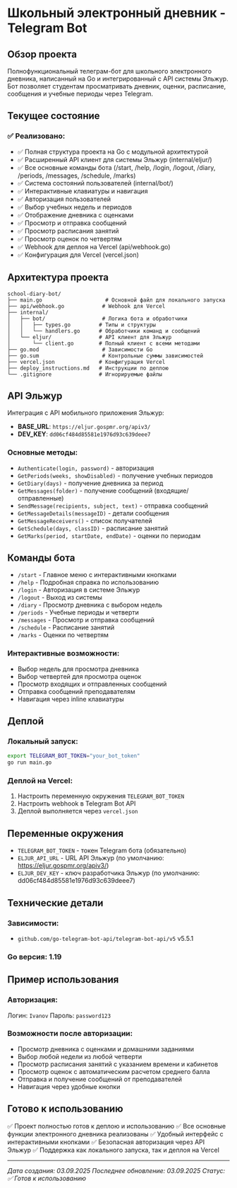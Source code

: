 # Школьный электронный дневник - Telegram Bot

## Обзор проекта

Полнофункциональный телеграм-бот для школьного электронного дневника, написанный на Go и интегрированный с API системы Эльжур. Бот позволяет студентам просматривать дневник, оценки, расписание, сообщения и учебные периоды через Telegram.

## Текущее состояние

### ✅ Реализовано:
- ✅ Полная структура проекта на Go с модульной архитектурой
- ✅ Расширенный API клиент для системы Эльжур (internal/eljur/)
- ✅ Все основные команды бота (/start, /help, /login, /logout, /diary, /periods, /messages, /schedule, /marks)
- ✅ Система состояний пользователей (internal/bot/)
- ✅ Интерактивные клавиатуры и навигация
- ✅ Авторизация пользователей
- ✅ Выбор учебных недель и периодов
- ✅ Отображение дневника с оценками
- ✅ Просмотр и отправка сообщений
- ✅ Просмотр расписания занятий
- ✅ Просмотр оценок по четвертям
- ✅ Webhook для деплоя на Vercel (api/webhook.go)
- ✅ Конфигурация для Vercel (vercel.json)

## Архитектура проекта

```
school-diary-bot/
├── main.go                    # Основной файл для локального запуска
├── api/webhook.go            # Webhook для Vercel
├── internal/
│   ├── bot/                  # Логика бота и обработчики
│   │   ├── types.go         # Типы и структуры
│   │   └── handlers.go      # Обработчики команд и сообщений
│   └── eljur/               # API клиент для Эльжур
│       └── client.go        # Полный клиент с всеми методами
├── go.mod                    # Зависимости Go
├── go.sum                    # Контрольные суммы зависимостей
├── vercel.json              # Конфигурация Vercel
├── deploy_instructions.md   # Инструкции по деплою
└── .gitignore               # Игнорируемые файлы
```

## API Эльжур

Интеграция с API мобильного приложения Эльжур:
- **BASE_URL**: `https://eljur.gospmr.org/apiv3/`
- **DEV_KEY**: `dd06cf484d85581e1976d93c639deee7`

### Основные методы:
- `Authenticate(login, password)` - авторизация
- `GetPeriods(weeks, showDisabled)` - получение учебных периодов
- `GetDiary(days)` - получение дневника за период
- `GetMessages(folder)` - получение сообщений (входящие/отправленные)
- `SendMessage(recipients, subject, text)` - отправка сообщений
- `GetMessageDetails(messageID)` - детали сообщения
- `GetMessageReceivers()` - список получателей
- `GetSchedule(days, classID)` - расписание занятий
- `GetMarks(period, startDate, endDate)` - оценки по периодам

## Команды бота

- `/start` - Главное меню с интерактивными кнопками
- `/help` - Подробная справка по использованию
- `/login` - Авторизация в системе Эльжур
- `/logout` - Выход из системы
- `/diary` - Просмотр дневника с выбором недель
- `/periods` - Учебные периоды и четверти
- `/messages` - Просмотр и отправка сообщений
- `/schedule` - Расписание занятий
- `/marks` - Оценки по четвертям

### Интерактивные возможности:
- Выбор недель для просмотра дневника
- Выбор четвертей для просмотра оценок
- Просмотр входящих и отправленных сообщений
- Отправка сообщений преподавателям
- Навигация через inline клавиатуры

## Деплой

### Локальный запуск:
```bash
export TELEGRAM_BOT_TOKEN="your_bot_token"
go run main.go
```

### Деплой на Vercel:
1. Настроить переменную окружения `TELEGRAM_BOT_TOKEN`
2. Настроить webhook в Telegram Bot API
3. Деплой выполняется через `vercel.json`

## Переменные окружения

- `TELEGRAM_BOT_TOKEN` - токен Telegram бота (обязательно)
- `ELJUR_API_URL` - URL API Эльжур (по умолчанию: https://eljur.gospmr.org/apiv3/)
- `ELJUR_DEV_KEY` - ключ разработчика Эльжур (по умолчанию: dd06cf484d85581e1976d93c639deee7)

## Технические детали

### Зависимости:
- `github.com/go-telegram-bot-api/telegram-bot-api/v5` v5.5.1

### Go версия: 1.19

## Пример использования

### Авторизация:
Логин: `Ivanov`
Пароль: `password123`

### Возможности после авторизации:
- Просмотр дневника с оценками и домашними заданиями
- Выбор любой недели из любой четверти
- Просмотр расписания занятий с указанием времени и кабинетов
- Просмотр оценок с автоматическим расчетом среднего балла
- Отправка и получение сообщений от преподавателей
- Навигация через удобные кнопки

## Готово к использованию

✅ Проект полностью готов к деплою и использованию
✅ Все основные функции электронного дневника реализованы
✅ Удобный интерфейс с интерактивными кнопками
✅ Безопасная авторизация через API Эльжур
✅ Поддержка как локального запуска, так и деплоя на Vercel

---

*Дата создания: 03.09.2025*
*Последнее обновление: 03.09.2025*
*Статус: ✅ Готов к использованию*
